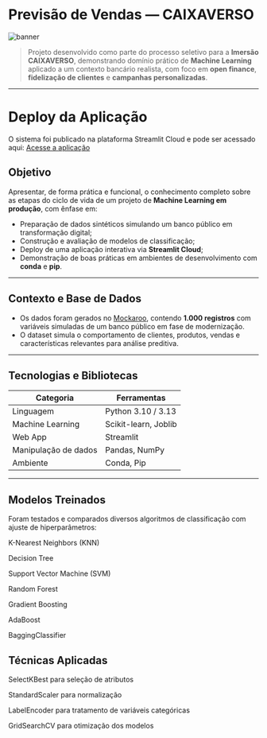 # Previsão de Vendas — CAIXAVERSO

![banner](https://github.com/valtairmartins/CAIXAVERSO/blob/main/banner_caixaverso.png)

> Projeto desenvolvido como parte do processo seletivo para a **Imersão CAIXAVERSO**, demonstrando domínio prático de **Machine Learning** aplicado a um contexto bancário realista, com foco em **open finance**, **fidelização de clientes** e **campanhas personalizadas**.

---

# Deploy da Aplicação
O sistema foi publicado na plataforma Streamlit Cloud e pode ser acessado aqui:
[Acesse a aplicação](https://astronautacaixaverso.streamlit.app/)

## Objetivo

Apresentar, de forma prática e funcional, o conhecimento completo sobre as etapas do ciclo de vida de um projeto de **Machine Learning em produção**, com ênfase em:

- Preparação de dados sintéticos simulando um banco público em transformação digital;
- Construção e avaliação de modelos de classificação;
- Deploy de uma aplicação interativa via **Streamlit Cloud**;
- Demonstração de boas práticas em ambientes de desenvolvimento com **conda** e **pip**.

---

## Contexto e Base de Dados

- Os dados foram gerados no [Mockaroo](https://www.mockaroo.com/), contendo **1.000 registros** com variáveis simuladas de um banco público em fase de modernização.
- O dataset simula o comportamento de clientes, produtos, vendas e características relevantes para análise preditiva.

---

## Tecnologias e Bibliotecas

| Categoria         | Ferramentas                           |
|------------------|----------------------------------------|
| Linguagem        | Python 3.10 / 3.13                     |
| Machine Learning | Scikit-learn, Joblib                   |
| Web App          | Streamlit                             |
| Manipulação de dados | Pandas, NumPy                     |
| Ambiente         | Conda, Pip                             |

---

## Modelos Treinados
Foram testados e comparados diversos algoritmos de classificação com ajuste de hiperparâmetros:

K-Nearest Neighbors (KNN)

Decision Tree

Support Vector Machine (SVM)

Random Forest

Gradient Boosting

AdaBoost

BaggingClassifier

## Técnicas Aplicadas
SelectKBest para seleção de atributos

StandardScaler para normalização

LabelEncoder para tratamento de variáveis categóricas

GridSearchCV para otimização dos modelos
